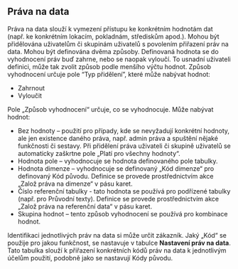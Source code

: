 ﻿## Práva na data
Práva na data slouží k vymezení přístupu ke konkrétním hodnotám dat (např. ke konkrétním lokacím, pokladnám, střediskům apod.). Mohou být přidělována uživatelům či skupinám uživatelů s povolením přiřazení práv na data.
Mohou být definována dvěma způsoby. Definovaná hodnota se do vyhodnocení práv buď zahrne, nebo se naopak vyloučí. To usnadní uživateli definici, může tak zvolit způsob podle menšího výčtu hodnot. Způsob vyhodnocení určuje pole “Typ přidělení”, které může nabývat hodnot:
-	Zahrnout
-	Vyloučit

Pole „Způsob vyhodnocení“ určuje, co se vyhodnocuje. Může nabývat hodnot:
-	Bez hodnoty – použití pro případy, kde se nevyžadují konkrétní hodnoty, ale jen existence daného práva, např. admin práva a spuštění nějaké funkčnosti či sestavy. Při přidělení práva uživateli či skupině uživatelů se automaticky zaškrtne pole „Platí pro všechny hodnoty“.
-	Hodnota pole – vyhodnocuje se hodnota definovaného pole tabulky.
-	Hodnota dimenze – vyhodnocuje se definovaný „Kód dimenze“ pro definovaný Kód původu. Definice se provede prostřednictvím akce „Založ práva na dimenze“ v pásu karet.
-	Číslo referenční tabulky -  tato hodnota se používá pro podřízené tabulky (např. pro Průvodní texty). Definice se provede prostřednictvím akce „Založ práva na referenční data“ v pásu karet.
-	Skupina hodnot – tento způsob vyhodnocení se používá pro kombinace hodnot.

Identifikaci jednotlivých práv na data si může určit zákazník. Jaký „Kód“ se použije pro jakou funkčnost, se nastavuje v tabulce **Nastavení práv na data**. Tato tabulka slouží k přiřazení konkrétních kódů práv na data k jednotlivým účelům použití, podobně jako se nastavují Kódy původu. 